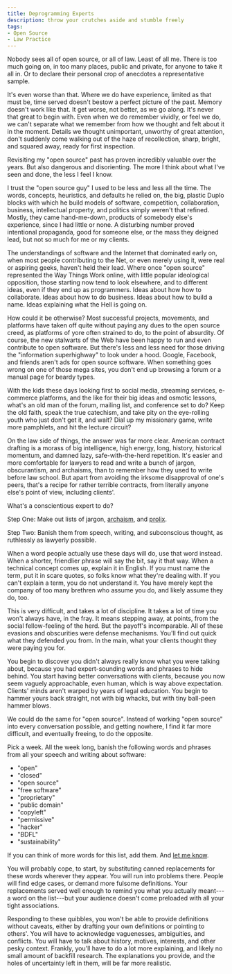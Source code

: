 ```yaml
---
title: Deprogramming Experts
description: throw your crutches aside and stumble freely
tags:
- Open Source
- Law Practice
---
```


Nobody sees all of open source, or all of law.  Least of all me.  There is too much going on, in too many places, public and private, for anyone to take it all in.  Or to declare their personal crop of anecdotes a representative sample.

It's even worse than that.  Where we do have experience, limited as that must be, time served doesn't bestow a perfect picture of the past.  Memory doesn't work like that.  It get worse, not better, as we go along.  It's never that great to begin with.  Even when we do remember vividly, or feel we do, we can't separate what we remember from how we thought and felt about it in the moment.  Details we thought unimportant, unworthy of great attention, don't suddenly come walking out of the haze of recollection, sharp, bright, and squared away, ready for first inspection.

Revisiting my "open source" past has proven incredibly valuable over the years.  But also dangerous and disorienting.  The more I think about what I've seen and done, the less I feel I know.

I trust the "open source guy" I used to be less and less all the time.  The words, concepts, heuristics, and defaults he relied on, the big, plastic Duplo blocks with which he build models of software, competition, collaboration, business, intellectual property, and politics simply weren't that refined.  Mostly, they came hand-me-down, products of somebody else's experience, since I had little or none.  A disturbing number proved intentional propaganda, good for someone else, or the mass they deigned lead, but not so much for me or my clients.

The understandings of software and the Internet that dominated early on, when most people contributing to the Net, or even merely using it, were real or aspiring geeks, haven't held their lead.  Where once "open source" represented the Way Things Work online, with little popular ideological opposition, those starting now tend to look elsewhere, and to different ideas, even if they end up as programmers.  Ideas about how how to collaborate.  Ideas about how to do business.  Ideas about how to build a name.  Ideas explaining what the Hell is going on.

How could it be otherwise?  Most successful projects, movements, and platforms have taken off quite without paying any dues to the open source creed, as platforms of yore often strained to do, to the point of absurdity.  Of course, the new stalwarts of the Web have been happy to run and even contribute to open software.  But there's less and less need for those driving the "information superhighway" to look under a hood.  Google, Facebook, and friends aren't ads for open source software. When something goes wrong on one of those mega sites, you don't end up browsing a forum or a manual page for beardy types.

With the kids these days looking first to social media, streaming services, e-commerce platforms, and the like for their big ideas and osmotic lessons, what's an old man of the forum, mailing list, and conference set to do?  Keep the old faith, speak the true catechism, and take pity on the eye-rolling youth who just don't get it, and wait?  Dial up my missionary game, write more pamphlets, and hit the lecture circuit?

On the law side of things, the answer was far more clear.  American contract drafting is a morass of big intelligence, high energy, long, history, historical momentum, and damned lazy, safe-with-the-herd repetition.  It's easier and more comfortable for lawyers to read and write a bunch of jargon, obscurantism, and archaisms, than to remember how they used to write before law school.  But apart from avoiding the irksome disapproval of one's peers, that's a recipe for rather terrible contracts, from literally anyone else's point of view, including clients'.

What's a conscientious expert to do?

Step One: Make out lists of jargon, [archaism](https://github.com/kemitchell/american-legal-archaisms/blob/master/index.json), and [prolix](https://github.com/kemitchell/wordy-words/blob/master/index.json).

Step Two: Banish them from speech, writing, and subconscious thought, as ruthlessly as lawyerly possible.

When a word people actually use these days will do, use that word instead.  When a shorter, friendlier phrase will say the bit, say it that way.  When a technical concept comes up, explain it in English.  If you must name the term, put it in scare quotes, so folks know what they're dealing with.  If you can't explain a term, you do not understand it.  You have merely kept the company of too many brethren who assume you do, and likely assume they do, too.

This is very difficult, and takes a lot of discipline.  It takes a lot of time you won't always have, in the fray.  It means stepping away, at points, from the social fellow-feeling of the herd.  But the payoff's incomparable.  All of these evasions and obscurities were defense mechanisms.  You'll find out quick what they defended you from.  In the main, what your clients thought they were paying you for.

You begin to discover you didn't always really know what you were talking about, because you had expert-sounding words and phrases to hide behind.  You start having better conversations with clients, because you now seem vaguely approachable, even human, which is way above expectation.  Clients' minds aren't warped by years of legal education.  You begin to hammer yours back straight, not with big whacks, but with tiny ball-peen hammer blows.

We could do the same for "open source".  Instead of working "open source" into every conversation possible, and getting nowhere, I find it far more difficult, and eventually freeing, to do the opposite.

Pick a week.  All the week long, banish the following words and phrases from all your speech and writing about software:

- "open"
- "closed"
- "open source"
- "free software"
- "proprietary"
- "public domain"
- "copyleft"
- "permissive"
- "hacker"
- "BDFL"
- "sustainability"

If you can think of more words for this list, add them.  And [let me know](mailto:kyle@kemitchell.com).

You will probably cope, to start, by substituting canned replacements for these words wherever they appear.  You will run into problems there.  People will find edge cases, or demand more fulsome definitions.  Your replacements served well enough to remind you what you actually meant---a word on the list---but your audience doesn't come preloaded with all your tight associations.

Responding to these quibbles, you won't be able to provide definitions without caveats, either by drafting your own definitions or pointing to others'.  You will have to acknowledge vaguenesses, ambiguities, and conflicts.  You will have to talk about history, motives, interests, and other pesky context.  Frankly, you'll have to do a lot more explaining, and likely no small amount of backfill research.  The explanations you provide, and the holes of uncertainty left in them, will be far more realistic.